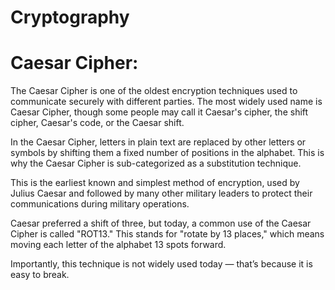 # Cryptography 
# Caesar Cipher:
The Caesar Cipher is one of the oldest encryption techniques used to communicate securely with different parties. The most widely used name is Caesar Cipher, though some people may call it Caesar's cipher, the shift cipher, Caesar's code, or the Caesar shift.

In the Caesar Cipher, letters in plain text are replaced by other letters or symbols by shifting them a fixed number of positions in the alphabet. This is why the Caesar Cipher is sub-categorized as a substitution technique.

This is the earliest known and simplest method of encryption, used by Julius Caesar and followed by many other military leaders to protect their communications during military operations.

Caesar preferred a shift of three, but today, a common use of the Caesar Cipher is called "ROT13." This stands for "rotate by 13 places," which means moving each letter of the alphabet 13 spots forward.

Importantly, this technique is not widely used today — that’s because it is easy to break.

